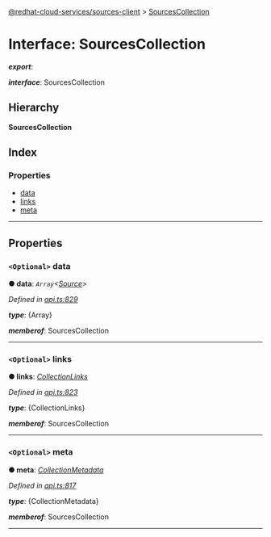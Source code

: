 [@redhat-cloud-services/sources-client](../README.md) > [SourcesCollection](../interfaces/sourcescollection.md)

# Interface: SourcesCollection

*__export__*: 

*__interface__*: SourcesCollection

## Hierarchy

**SourcesCollection**

## Index

### Properties

* [data](sourcescollection.md#data)
* [links](sourcescollection.md#links)
* [meta](sourcescollection.md#meta)

---

## Properties

<a id="data"></a>

### `<Optional>` data

**● data**: *`Array`<[Source](source.md)>*

*Defined in [api.ts:829](https://github.com/RedHatInsights/javascript-clients/blob/master/packages/sources/api.ts#L829)*

*__type__*: {Array}

*__memberof__*: SourcesCollection

___
<a id="links"></a>

### `<Optional>` links

**● links**: *[CollectionLinks](collectionlinks.md)*

*Defined in [api.ts:823](https://github.com/RedHatInsights/javascript-clients/blob/master/packages/sources/api.ts#L823)*

*__type__*: {CollectionLinks}

*__memberof__*: SourcesCollection

___
<a id="meta"></a>

### `<Optional>` meta

**● meta**: *[CollectionMetadata](collectionmetadata.md)*

*Defined in [api.ts:817](https://github.com/RedHatInsights/javascript-clients/blob/master/packages/sources/api.ts#L817)*

*__type__*: {CollectionMetadata}

*__memberof__*: SourcesCollection

___

